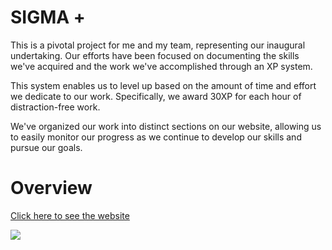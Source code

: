 # SIGMA +

This is a pivotal project for me and my team, representing our inaugural undertaking. Our efforts have been focused on documenting the skills we've acquired and the work we've accomplished through an XP system. 

This system enables us to level up based on the amount of time and effort we dedicate to our work. Specifically, we award 30XP for each hour of distraction-free work. 

We've organized our work into distinct sections on our website, allowing us to easily monitor our progress as we continue to develop our skills and pursue our goals.

<h1>Overview</h1>

<a href="https://giochagelishvili.github.io/sigmaplus/">Click here to see the website</a>

<img src=https://i.imgur.com/iyuzk0p.png>
